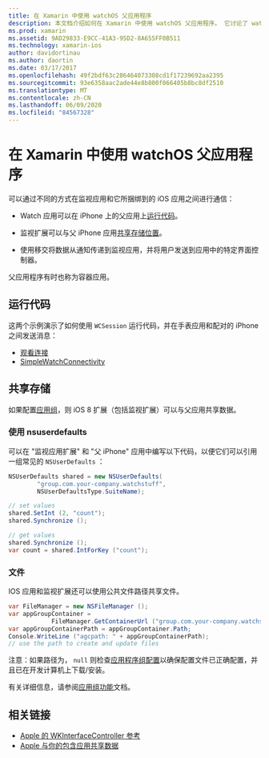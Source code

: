 ```yaml
---
title: 在 Xamarin 中使用 watchOS 父应用程序
description: 本文档介绍如何在 Xamarin 中使用 watchOS 父应用程序。 它讨论了 watchOS 应用扩展、iOS 应用、共享存储等。
ms.prod: xamarin
ms.assetid: 9AD29833-E9CC-41A3-95D2-8A655FF0B511
ms.technology: xamarin-ios
author: davidortinau
ms.author: daortin
ms.date: 03/17/2017
ms.openlocfilehash: 49f2bdf63c286464073308cd1f17239692aa2395
ms.sourcegitcommit: 93e6358aac2ade44e8b800f066405b8bc8df2510
ms.translationtype: MT
ms.contentlocale: zh-CN
ms.lasthandoff: 06/09/2020
ms.locfileid: "84567328"
---
```

# <a name="working-with-the-watchos-parent-application-in-xamarin"></a>在 Xamarin 中使用 watchOS 父应用程序

可以通过不同的方式在监视应用和它所捆绑到的 iOS 应用之间进行通信：

- Watch 应用可以在 iPhone 上的父应用上[运行代码](#run-code)。

- 监视扩展可以与父 iPhone 应用[共享存储位置](#shared-storage)。

- 使用移交将数据从通知传递到监视应用，并将用户发送到应用中的特定界面控制器。

父应用程序有时也称为容器应用。

## <a name="run-code"></a>运行代码

这两个示例演示了如何使用 `WCSession` 运行代码，并在手表应用和配对的 iPhone 之间发送消息：

- [观看连接](https://docs.microsoft.com/samples/xamarin/ios-samples/watchos-watchconnectivity/)
- [SimpleWatchConnectivity](https://docs.microsoft.com/samples/xamarin/ios-samples/watchos-simplewatchconnectivity/) 

## <a name="shared-storage"></a>共享存储

如果配置[应用组](~/ios/watchos/app-fundamentals/app-groups.md)，则 iOS 8 扩展（包括监视扩展）可以与父应用共享数据。

### <a name="nsuserdefaults"></a>使用 nsuserdefaults

可以在 "监视应用扩展" 和 "父 iPhone" 应用中编写以下代码，以便它们可以引用一组常见的 `NSUserDefaults` ：

```csharp
NSUserDefaults shared = new NSUserDefaults(
        "group.com.your-company.watchstuff",
        NSUserDefaultsType.SuiteName);

// set values
shared.SetInt (2, "count");
shared.Synchronize ();

// get values
shared.Synchronize ();
var count = shared.IntForKey ("count");
```

<a name="files"></a>

### <a name="files"></a>文件

IOS 应用和监视扩展还可以使用公共文件路径共享文件。

```csharp
var FileManager = new NSFileManager ();
var appGroupContainer =
            FileManager.GetContainerUrl ("group.com.your-company.watchstuff");
var appGroupContainerPath = appGroupContainer.Path;
Console.WriteLine ("agcpath: " + appGroupContainerPath);
// use the path to create and update files
```

注意：如果路径为， `null` 则检查[应用程序组配置](~/ios/watchos/app-fundamentals/app-groups.md)以确保配置文件已正确配置，并且已在开发计算机上下载/安装。

有关详细信息，请参阅[应用组功能](~/ios/deploy-test/provisioning/capabilities/app-groups-capabilities.md)文档。

## <a name="related-links"></a>相关链接

- [Apple 的 WKInterfaceController 参考](https://developer.apple.com/library/prerelease/ios/documentation/WatchKit/Reference/WKInterfaceController_class/index.html#//apple_ref/occ/clm/WKInterfaceController/openParentApplication:reply:)
- [Apple 与你的包含应用共享数据](https://developer.apple.com/library/ios/documentation/General/Conceptual/ExtensibilityPG/ExtensionScenarios.html)
